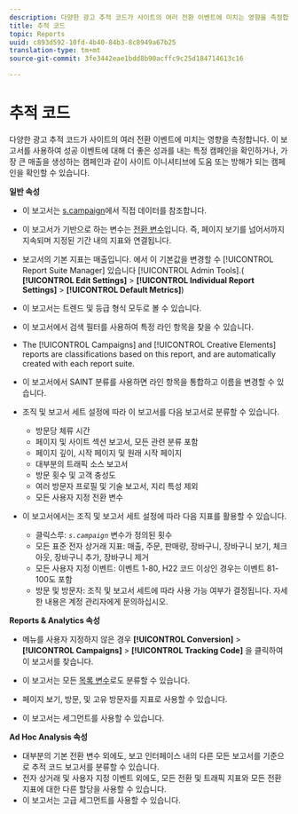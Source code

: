 ```yaml
---
description: 다양한 광고 추적 코드가 사이트의 여러 전환 이벤트에 미치는 영향을 측정합니다. 이 보고서를 사용하여 성공 이벤트에 대해 더 좋은 성과를 내는 특정 캠페인을 확인하거나, 가장 큰 매출을 생성하는 캠페인과 같이 사이트 이니셔티브에 도움 또는 방해가 되는 캠페인을 확인할 수 있습니다.
title: 추적 코드
topic: Reports
uuid: c893d592-10fd-4b40-84b3-8c8949a67b25
translation-type: tm+mt
source-git-commit: 3fe3442eae1bdd8b90acffc9c25d184714613c16

---
```



# 추적 코드

다양한 광고 추적 코드가 사이트의 여러 전환 이벤트에 미치는 영향을 측정합니다. 이 보고서를 사용하여 성공 이벤트에 대해 더 좋은 성과를 내는 특정 캠페인을 확인하거나, 가장 큰 매출을 생성하는 캠페인과 같이 사이트 이니셔티브에 도움 또는 방해가 되는 캠페인을 확인할 수 있습니다.

**일반 속성**

* 이 보고서는 [s.campaign](/help/implement/vars/page-vars/campaign.md)에서 직접 데이터를 참조합니다.
* 이 보고서가 기반으로 하는 변수는 [전환 변수](/help/admin/admin/conversion-var-admin/conversion-var-admin.md)입니다. 즉, 페이지 보기를 넘어서까지 지속되며 지정된 기간 내의 지표와 연결됩니다.
* 보고서의 기본 지표는 매출입니다. 에서 이 기본값을 변경할 수 [!UICONTROL Report Suite Manager] 있습니다 [!UICONTROL Admin Tools].( **[!UICONTROL Edit Settings]** > **[!UICONTROL Individual Report Settings]** > **[!UICONTROL Default Metrics]**)

* 이 보고서는 트렌드 및 등급 형식 모두로 볼 수 있습니다.
* 이 보고서에서 검색 필터를 사용하여 특정 라인 항목을 찾을 수 있습니다.
* The [!UICONTROL Campaigns] and [!UICONTROL Creative Elements] reports are classifications based on this report, and are automatically created with each report suite.

* 이 보고서에서 SAINT 분류를 사용하면 라인 항목을 통합하고 이름을 변경할 수 있습니다.
* 조직 및 보고서 세트 설정에 따라 이 보고서를 다음 보고서로 분류할 수 있습니다.

   * 방문당 체류 시간
   * 페이지 및 사이트 섹션 보고서, 모든 관련 분류 포함
   * 페이지 깊이, 시작 페이지 및 원래 시작 페이지
   * 대부분의 트래픽 소스 보고서
   * 방문 횟수 및 고객 충성도
   * 여러 방문자 프로필 및 기술 보고서, 지리 특성 제외
   * 모든 사용자 지정 전환 변수

* 이 보고서에서는 조직 및 보고서 세트 설정에 따라 다음 지표를 활용할 수 있습니다.

   * 클릭스루: *`s.campaign`* 변수가 정의된 횟수
   * 모든 표준 전자 상거래 지표: 매출, 주문, 판매량, 장바구니, 장바구니 보기, 체크아웃, 장바구니 추가, 장바구니 제거
   * 모든 사용자 지정 이벤트: 이벤트 1-80, H22 코드 이상인 경우는 이벤트 81-100도 포함
   * 방문 및 방문자: 조직 및 보고서 세트에 따라 사용 가능 여부가 결정됩니다. 자세한 내용은 계정 관리자에게 문의하십시오.

**Reports &amp; Analytics 속성**

* 메뉴를 사용자 지정하지 않은 경우 **[!UICONTROL Conversion]** > **[!UICONTROL Campaigns]** > **[!UICONTROL Tracking Code]** 을 클릭하여 이 보고서를 찾습니다.

* 이 보고서는 모든 [목록 변수](https://docs.adobe.com/content/help/en/analytics/admin/admin-tools/conversion-variables/list-var-admin.html)로도 분류할 수 있습니다.
* 페이지 보기, 방문, 및 고유 방문자를 지표로 사용할 수 있습니다.
* 이 보고서는 세그먼트를 사용할 수 있습니다.

**Ad Hoc Analysis 속성**

* 대부분의 기본 전환 변수 외에도, 보고 인터페이스 내의 다른 모든 보고서를 기준으로 추적 코드 보고서를 분류할 수 있습니다.
* 전자 상거래 및 사용자 지정 이벤트 외에도, 모든 전환 및 트래픽 지표와 모든 전환 지표에 대한 다른 할당을 사용할 수 있습니다.
* 이 보고서는 고급 세그먼트를 사용할 수 있습니다.

